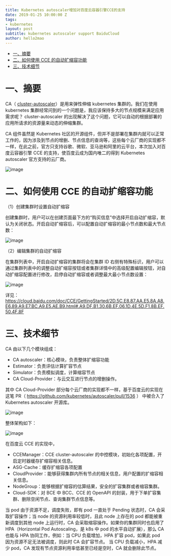 ```yaml
---
title: Kubernetes autoscaler增加对百度云容器引擎CCE的支持
date: 2019-01-25 10:00:00 Z
tags:
- kubernetes
layout: post
subtitle: kubernetes autoscaler support BaiduCloud
author: hello2mao
---
```


<!-- TOC -->

-   [一、摘要](#一摘要)
-   [二、如何使用 CCE 的自动扩缩容功能](#二如何使用-cce-的自动扩缩容功能)
-   [三、技术细节](#三技术细节)

<!-- /TOC -->

# 一、摘要

CA（ [cluster-autoscaler](https://github.com/kubernetes/autoscaler)）是用来弹性伸缩 kubernetes 集群的。我们在使用 kubernetes 集群经常问到的一个问题是，我应该保持多大的节点规模来满足应用需求呢？ cluster-autoscaler 的出现解决了这个问题，它可以自动的根据部署的应用所请求的资源量来动态的伸缩集群。

CA 组件虽然是 Kubernetes 社区的开源组件，但并不是部署在集群内就可以正常工作的，因为涉及到节点的增删、节点信息的查询等，这些每个云厂商的实现都不一样，在此之前，官方只支持谷歌、微软、亚马逊和阿里的云平台，本次加入对百度云容器引擎 CCE 的支持，使百度云成为国内唯二的得到 Kubernetes autoscaler 官方支持的云厂商。

![image](https://user-images.githubusercontent.com/8265961/52893853-d30db300-31db-11e9-8159-339f3b142325.png)

# 二、如何使用 CCE 的自动扩缩容功能

（1）创建集群时设置自动扩缩容

创建集群时，用户可以在创建页面最下方的“购买信息”中选择开启自动扩缩容，默认为关闭状态。开启自动扩缩容后，可以配置自动扩缩容的最小节点数和最大节点数：

![image](https://user-images.githubusercontent.com/8265961/52893887-326bc300-31dc-11e9-89a5-e3cb9cdd6647.png)

（2）编辑集群的自动扩缩容

在集群列表中，开启自动扩缩容的集群将会在集群 ID 右侧有特殊标识，用户可以通过集群列表中的调整自动扩缩容按钮或者集群详情中的高级配置编辑按钮，对自动扩缩容配置进行修改，启停自动扩缩容或者调整最大最小节点数设置：

![image](https://user-images.githubusercontent.com/8265961/52893891-3f88b200-31dc-11e9-80f3-7873ef344465.png)

详见：https://cloud.baidu.com/doc/CCE/GettingStarted/2D.5C.E8.87.AA.E5.8A.A8.E6.89.A9.E7.BC.A9.E5.AE.B9.html#.A9.DF.B1.30.6B.EF.06.1D.4E.5D.F1.8B.EF.50.4F.8F

# 三、技术细节

CA 由以下几个模块组成：

-   CA autoscaler：核心模块，负责整体扩缩容功能
-   Estimator：负责评估计算扩容节点
-   Simulator：负责模拟调度，计算缩容节点
-   CA Cloud-Provider：与云交互进行节点的增删操作。

其中 CA Cloud-Provider 部分每个云厂商的实现都不一样，基于百度云的实现在这笔 PR（ https://github.com/kubernetes/autoscaler/pull/1536 ） 中被合入了 Kubernetes autoscaler 开源库。

![image](https://user-images.githubusercontent.com/8265961/52893897-4d3e3780-31dc-11e9-9f78-c343d8e8284b.png)

整体架构如下：

![image](https://user-images.githubusercontent.com/8265961/52893901-59c29000-31dc-11e9-9495-75947da9661f.png)

在百度云 CCE 的实现中，

-   CCEManager：CCE cluster-autoscaler 的中控模块，初始化各项配置，开启定时器缓存扩缩容相关信息。
-   ASG-Cache：缓存扩缩容各项配置
-   CloudProvider：能够获得集群内所有节点的相关信息，用户配置的扩缩容相关信息。
-   NodeGroup：能够根据扩缩容的估算结果，安全的扩容集群或者缩容集群。
-   Cloud-SDK：对 BCE 中 BCC、CCE 的 OpenAPI 的封装，用于下单扩容集群、删除空闲节点、查询集群节点信息等。

当 pod 由于资源不足，调度失败，即有 pod 一直处于 Pending 状态时，CA 会采取扩容操作；当 node 的资源利用率较低时，且此 node 上存在的 pod 都能被重新调度到其他 node 上运行时，CA 会采取缩容操作。如果你的集群同时也启用了 HPA（Horizontal Pod Autoscaling，是 k8s 中 pod 的水平自动扩展），那么 CA 也能与 HPA 协同工作，例如：当 CPU 负载增加，HPA 扩容 pod，如果此 pod 因为资源不足无法被调度，则此时 CA 会扩容节点。 当 CPU 负载减小，HPA 减少 pod，CA 发现有节点资源利用率低甚至已经是空时，CA 就会删除此节点。
